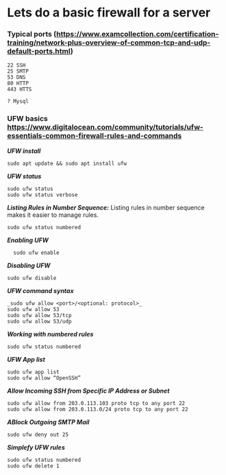 # Lets do a basic firewall for a server

### Typical ports (https://www.examcollection.com/certification-training/network-plus-overview-of-common-tcp-and-udp-default-ports.html)
    22 SSH
    25 SMTP
    53 DNS
    80 HTTP
    443 HTTS
    
    ? Mysql

### UFW basics https://www.digitalocean.com/community/tutorials/ufw-essentials-common-firewall-rules-and-commands

_**UFW install**_

    sudo apt update && sudo apt install ufw

_**UFW status**_

    sudo ufw status
    sudo ufw status verbose
    
   _**Listing Rules in Number Sequence:**_
   Listing rules in number sequence makes it easier to manage rules.

    sudo ufw status numbered 
   
    
  _**Enabling UFW**_  
      
      sudo ufw enable
    
  _**Disabling UFW**_  
    
    sudo ufw disable
    
    

_**UFW command syntax**_

    _sudo ufw allow <port>/<optional: protocol>_
    sudo ufw allow 53
    sudo ufw allow 53/tcp
    sudo ufw allow 53/udp

_**Working with numbered rules**_
    
    sudo ufw status numbered

_**UFW App list**_

    sudo ufw app list
    sudo ufw allow “OpenSSH”


_**Allow Incoming SSH from Specific IP Address or Subnet**_

    sudo ufw allow from 203.0.113.103 proto tcp to any port 22
    sudo ufw allow from 203.0.113.0/24 proto tcp to any port 22


_**ABlock Outgoing SMTP Mail**_
    
    sudo ufw deny out 25



_**Simplefy UFW rules**_
    
    sudo ufw status numbered
    sudo ufw delete 1
